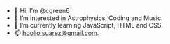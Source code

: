 - 👋 Hi, I’m @cgreen6
- 👀 I’m interested in Astrophysics, Coding and Music.
- 🌱 I’m currently learning JavaScript, HTML and CSS.
- 📫 hoolio.suarez@gmail.com.

<!---
cgreen6/cgreen6 is a ✨ special ✨ repository because its `README.md` (this file) appears on your GitHub profile.
You can click the Preview link to take a look at your changes.
--->
